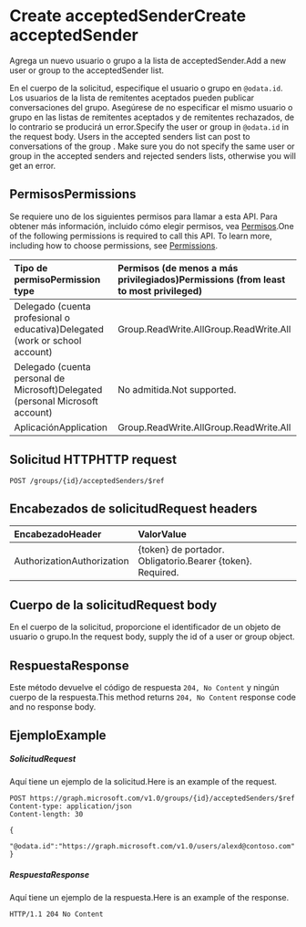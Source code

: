 # <a name="create-acceptedsender"></a><span data-ttu-id="09174-101">Create acceptedSender</span><span class="sxs-lookup"><span data-stu-id="09174-101">Create acceptedSender</span></span>

<span data-ttu-id="09174-102">Agrega un nuevo usuario o grupo a la lista de acceptedSender.</span><span class="sxs-lookup"><span data-stu-id="09174-102">Add a new user or group to the acceptedSender list.</span></span>

<span data-ttu-id="09174-p101">En el cuerpo de la solicitud, especifique el usuario o grupo en `@odata.id`. Los usuarios de la lista de remitentes aceptados pueden publicar conversaciones del grupo. Asegúrese de no especificar el mismo usuario o grupo en las listas de remitentes aceptados y de remitentes rechazados, de lo contrario se producirá un error.</span><span class="sxs-lookup"><span data-stu-id="09174-p101">Specify the user or group in `@odata.id` in the request body. Users in the accepted senders list can post to conversations of the group . Make sure you do not specify the same user or group in the accepted senders and rejected senders lists, otherwise you will get an error.</span></span>
## <a name="permissions"></a><span data-ttu-id="09174-106">Permisos</span><span class="sxs-lookup"><span data-stu-id="09174-106">Permissions</span></span>
<span data-ttu-id="09174-p102">Se requiere uno de los siguientes permisos para llamar a esta API. Para obtener más información, incluido cómo elegir permisos, vea [Permisos](../../../concepts/permissions_reference.md).</span><span class="sxs-lookup"><span data-stu-id="09174-p102">One of the following permissions is required to call this API. To learn more, including how to choose permissions, see [Permissions](../../../concepts/permissions_reference.md).</span></span>

|<span data-ttu-id="09174-109">Tipo de permiso</span><span class="sxs-lookup"><span data-stu-id="09174-109">Permission type</span></span>      | <span data-ttu-id="09174-110">Permisos (de menos a más privilegiados)</span><span class="sxs-lookup"><span data-stu-id="09174-110">Permissions (from least to most privileged)</span></span>              |
|:--------------------|:---------------------------------------------------------|
|<span data-ttu-id="09174-111">Delegado (cuenta profesional o educativa)</span><span class="sxs-lookup"><span data-stu-id="09174-111">Delegated (work or school account)</span></span> | <span data-ttu-id="09174-112">Group.ReadWrite.All</span><span class="sxs-lookup"><span data-stu-id="09174-112">Group.ReadWrite.All</span></span>    |
|<span data-ttu-id="09174-113">Delegado (cuenta personal de Microsoft)</span><span class="sxs-lookup"><span data-stu-id="09174-113">Delegated (personal Microsoft account)</span></span> | <span data-ttu-id="09174-114">No admitida.</span><span class="sxs-lookup"><span data-stu-id="09174-114">Not supported.</span></span>    |
|<span data-ttu-id="09174-115">Aplicación</span><span class="sxs-lookup"><span data-stu-id="09174-115">Application</span></span> | <span data-ttu-id="09174-116">Group.ReadWrite.All</span><span class="sxs-lookup"><span data-stu-id="09174-116">Group.ReadWrite.All</span></span> |

## <a name="http-request"></a><span data-ttu-id="09174-117">Solicitud HTTP</span><span class="sxs-lookup"><span data-stu-id="09174-117">HTTP request</span></span>
<!-- { "blockType": "ignored" } -->
```http
POST /groups/{id}/acceptedSenders/$ref
```
## <a name="request-headers"></a><span data-ttu-id="09174-118">Encabezados de solicitud</span><span class="sxs-lookup"><span data-stu-id="09174-118">Request headers</span></span>
| <span data-ttu-id="09174-119">Encabezado</span><span class="sxs-lookup"><span data-stu-id="09174-119">Header</span></span>       | <span data-ttu-id="09174-120">Valor</span><span class="sxs-lookup"><span data-stu-id="09174-120">Value</span></span> |
|:---------------|:--------|
| <span data-ttu-id="09174-121">Authorization</span><span class="sxs-lookup"><span data-stu-id="09174-121">Authorization</span></span>  | <span data-ttu-id="09174-p103">{token} de portador. Obligatorio.</span><span class="sxs-lookup"><span data-stu-id="09174-p103">Bearer {token}. Required.</span></span>  |

## <a name="request-body"></a><span data-ttu-id="09174-124">Cuerpo de la solicitud</span><span class="sxs-lookup"><span data-stu-id="09174-124">Request body</span></span>
<span data-ttu-id="09174-125">En el cuerpo de la solicitud, proporcione el identificador de un objeto de usuario o grupo.</span><span class="sxs-lookup"><span data-stu-id="09174-125">In the request body, supply the id of a user or group object.</span></span>

## <a name="response"></a><span data-ttu-id="09174-126">Respuesta</span><span class="sxs-lookup"><span data-stu-id="09174-126">Response</span></span>

<span data-ttu-id="09174-127">Este método devuelve el código de respuesta `204, No Content` y ningún cuerpo de la respuesta.</span><span class="sxs-lookup"><span data-stu-id="09174-127">This method returns `204, No Content` response code and no response body.</span></span>

## <a name="example"></a><span data-ttu-id="09174-128">Ejemplo</span><span class="sxs-lookup"><span data-stu-id="09174-128">Example</span></span>
##### <a name="request"></a><span data-ttu-id="09174-129">Solicitud</span><span class="sxs-lookup"><span data-stu-id="09174-129">Request</span></span>
<span data-ttu-id="09174-130">Aquí tiene un ejemplo de la solicitud.</span><span class="sxs-lookup"><span data-stu-id="09174-130">Here is an example of the request.</span></span>
<!-- {
  "blockType": "request",
  "name": "create_directoryobject_from_group"
}-->
```http
POST https://graph.microsoft.com/v1.0/groups/{id}/acceptedSenders/$ref
Content-type: application/json
Content-length: 30

{
  "@odata.id":"https://graph.microsoft.com/v1.0/users/alexd@contoso.com"
}
```
##### <a name="response"></a><span data-ttu-id="09174-131">Respuesta</span><span class="sxs-lookup"><span data-stu-id="09174-131">Response</span></span>
<span data-ttu-id="09174-132">Aquí tiene un ejemplo de la respuesta.</span><span class="sxs-lookup"><span data-stu-id="09174-132">Here is an example of the response.</span></span>
<!-- {
  "blockType": "response",
  "truncated": true
} -->
```http
HTTP/1.1 204 No Content
```

<!-- uuid: 8fcb5dbc-d5aa-4681-8e31-b001d5168d79
2015-10-25 14:57:30 UTC -->
<!-- {
  "type": "#page.annotation",
  "description": "Create acceptedSender",
  "keywords": "",
  "section": "documentation",
  "tocPath": ""
}-->
